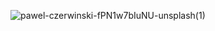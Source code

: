 ![pawel-czerwinski-fPN1w7bIuNU-unsplash(1)](https://github.com/user-attachments/assets/bbd9d520-0ea5-421a-b985-d9a06c4d9c82)
